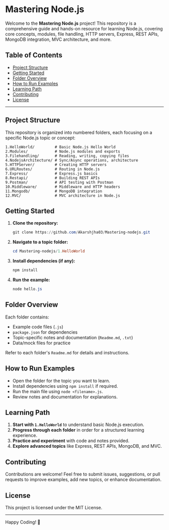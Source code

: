 # Mastering Node.js

Welcome to the **Mastering Node.js** project! This repository is a comprehensive guide and hands-on resource for learning Node.js, covering core concepts, modules, file handling, HTTP servers, Express, REST APIs, MongoDB integration, MVC architecture, and more.

## Table of Contents
- [Project Structure](#project-structure)
- [Getting Started](#getting-started)
- [Folder Overview](#folder-overview)
- [How to Run Examples](#how-to-run-examples)
- [Learning Path](#learning-path)
- [Contributing](#contributing)
- [License](#license)

---

## Project Structure
This repository is organized into numbered folders, each focusing on a specific Node.js topic or concept:

```
1.HelloWorld/         # Basic Node.js Hello World
2.Modules/            # Node.js modules and exports
3.Filehandling/       # Reading, writing, copying files
4.NodejsArchitecture/ # Sync/Async operations, architecture
5.HTTPServer/         # Creating HTTP servers
6.URLRoutes/          # Routing in Node.js
7.Express/            # Express.js basics
8.Restapi/            # Building REST APIs
9.Postman/            # API testing with Postman
10.Middleware/        # Middleware and HTTP headers
11.Mongodb/           # MongoDB integration
12.MVC/               # MVC architecture in Node.js
```

## Getting Started
1. **Clone the repository:**
   ```powershell
   git clone https://github.com/Akarshjha03/Mastering-nodejs.git
   ```
2. **Navigate to a topic folder:**
   ```powershell
   cd Mastering-nodejs/1.HelloWorld
   ```
3. **Install dependencies (if any):**
   ```powershell
   npm install
   ```
4. **Run the example:**
   ```powershell
   node hello.js
   ```

## Folder Overview
Each folder contains:
- Example code files (`.js`)
- `package.json` for dependencies
- Topic-specific notes and documentation (`Readme.md`, `.txt`)
- Data/mock files for practice

Refer to each folder's `Readme.md` for details and instructions.

## How to Run Examples
- Open the folder for the topic you want to learn.
- Install dependencies using `npm install` if required.
- Run the main file using `node <filename>.js`.
- Review notes and documentation for explanations.

## Learning Path
1. **Start with `1.HelloWorld`** to understand basic Node.js execution.
2. **Progress through each folder** in order for a structured learning experience.
3. **Practice and experiment** with code and notes provided.
4. **Explore advanced topics** like Express, REST APIs, MongoDB, and MVC.

## Contributing
Contributions are welcome! Feel free to submit issues, suggestions, or pull requests to improve examples, add new topics, or enhance documentation.

## License
This project is licensed under the MIT License.

---

Happy Coding! 🚀

